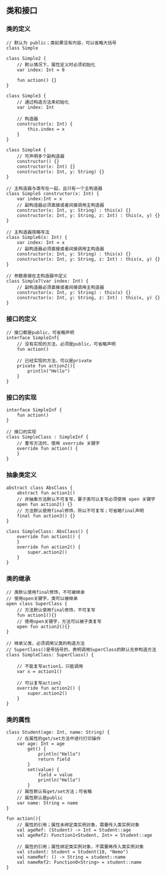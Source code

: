 ## 类和接口

### 类的定义

    // 默认为 public；类如果没有内容，可以省略大括号
    class Simple

    class Simple2 {
        // 默认情况下，属性定义时必须初始化
        var index: Int = 0

        fun action() {}
    }

    class Simple3 {
        // 通过构造方法来初始化
        var index: Int

        // 构造器
        constructor(x: Int) {
            this.index = x
        }
    }

    class Simple4 {
        // 可声明多个副构造器
        constructor() {}
        constructor(x: Int) {}
        constructor(x: Int, y: String) {}
    }

    // 主构造器与类写在一起，且只有一个主构造器
    class Simple5 constructor(x: Int) {
        var index:Int = x
        // 副构造器必须直接或者间接调用主构造器
        constructor(x: Int, y: String) : this(x) {}
        constructor(x: Int, y: String, z: Int) : this(x, y) {}
    }

    // 主构造器简略写法
    class Simple6(x: Int) {
        var index: Int = x
        // 副构造器必须直接或者间接调用主构造器
        constructor(x: Int, y: String) : this(x) {}
        constructor(x: Int, y: String, z: Int) : this(x, y) {}
    }

    // 参数直接在主构造器中定义
    class Simple7(var index: Int) {
        // 副构造器必须直接或者间接调用主构造器
        constructor(x: Int, y: String) : this(x) {}
        constructor(x: Int, y: String, z: Int) : this(x, y) {}
    }

### 接口的定义

    // 接口都是public，可省略声明
    interface SimpleInf{
        // 没有实现的方法，必须是public，可省略声明
        fun action()

        // 已经实现的方法，可以是private
        private fun action2(){
            println("Hello")
        }
    }

### 接口的实现

    interface SimpleInf {
        fun action()
    }

    // 接口的实现
    class SimpleClass : SimpleInf {
        // 重写方法时，使用 override 关键字
        override fun action() {
        }
    }

### 抽象类定义

    abstract class AbsClass {
        abstract fun action1()
        // 非抽象方法默认不可复写，要子类可以复写必须使用 open 关键字
        open fun action2() {}
        // 方法默认使用final修饰，所以不可复写；可省略final声明
        final fun action3() {}
    }

    class SimpleClass: AbsClass() {
        override fun action1() {
        }
        override fun action2() {
            super.action2()
        }
    }

### 类的继承

    // 类默认使用final修饰，不可被继承
    // 使用open关键字，类可以被继承
    open class SuperClass {
        // 方法默认使用final修饰，不可复写
        fun action1(){}
        // 使用open关键字，方法可以被子类复写
        open fun action2(){}
    }

    // 继承父类，必须调用父类的构造方法
    // SuperClass()是带括号的，表明调用SuperClass的默认无参构造方法
    class SimpleClass: SuperClass() {

        // 不能复写action1，只能调用
        var x = action1()

        // 可以复写action2
        override fun action2() {
            super.action2()
        }
    }

### 类的属性

    class Student(age: Int, name: String) {
        // 在属性的get/set方法中进行打印操作
        var age: Int = age
            get() {
                println("Hello")
                return field
            }
            set(value) {
                field = value
                println("Hello")
            }
        // 属性默认有get/set方法；可省略
    	// 属性默认是public
        var name: String = name
    }

    fun action(){
        // 属性的引用；属性未绑定类实例对象，需要传入类实例对象
        val ageRef: (Student) -> Int = Student::age
        val ageRef2: Function1<Student, Int> = Student::age

        // 属性的引用；属性绑定类实例对象，不需要再传入类实例对象
        val student: Student = Student(18, "Nemo")
        val nameRef: () -> String = student::name
        val nameRef2: Function0<String> = student::name
    }
